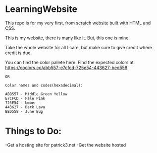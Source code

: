# LearningWebsite
This repo is for my very first, from scratch website built with HTML and CSS.

This is my website, there is many like it. But, this one is mine.

Take the whole website for all I care, but make sure to give credit where credit is due.

You can find the color pallete here:
    Find the expected colors at https://coolors.co/abb557-e7cfcd-725e54-443627-bed558

    OR

    Color names and codes(hexadecimal):

    ABB557 - Middle Green Yellow
    E7CFCD - Pale Pink
    725E54 - Umber
    443627 - Dark Lava
    BED558 - June Bug

# Things to Do:

-Get a hosting site for patrick3.net
-Get the website hosted
